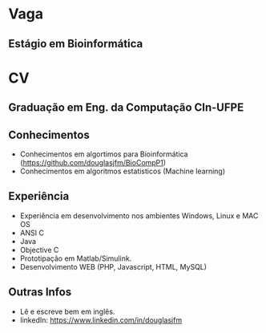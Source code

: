 Vaga
====

Estágio em Bioinformática
-------------------------

CV
==
Graduação em Eng. da Computação CIn-UFPE
----------------------------------------

Conhecimentos
-------------
* Conhecimentos em algortimos para Bioinformática (https://github.com/douglasjfm/BioCompP1)
* Conhecimentos em algoritmos estatisticos (Machine learning)

Experiência
----------

* Experiência em desenvolvimento nos ambientes Windows, Linux e MAC OS
* ANSI C
* Java
* Objective C
* Prototipação em Matlab/Simulink.
* Desenvolvimento WEB (PHP, Javascript, HTML, MySQL)

Outras Infos
------------

* Lê e escreve bem em inglês.
* linkedIn: https://www.linkedin.com/in/douglasjfm

